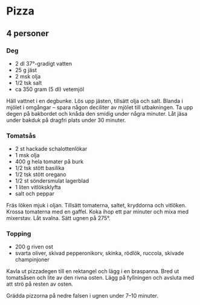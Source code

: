 Pizza
=====

4 personer
----------

### Deg

-	2 dl 37°-gradigt vatten
-	25 g jäst
-	2 msk olja
-	1/2 tsk salt
-	ca 350 gram (5 dl) vetemjöl

Häll vattnet i en degbunke. Lös upp jästen, tillsätt olja och salt. Blanda i mjölet i omgångar – spara någon deciliter av mjölet till utbakningen. Ta upp degen på bakbordet och knåda den smidig under några minuter. Låt jäsa under bakduk på dragfri plats under 30 minuter.

### Tomatsås

-	2 st hackade schalottenlökar
-	1 msk olja
-	400 g hela tomater på burk
-	1/2 tsk stött basilika
-	1/2 tsk stött oregano
-	1/2 st söndersmulat lagerblad
-	1 liten vitlöksklyfta
-	salt och peppar

Fräs löken mjuk i oljan. Tillsätt tomaterna, saltet, kryddorna och vitlöken. Krossa tomaterna med en gaffel. Koka ihop ett par minuter och mixa med mixerstav. Låt svalna. Sätt ugnen på 275°.

### Topping

-	200 g riven ost
-	svarta oliver, skivad pepperonikorv, skinka, rödlök, ruccola, skivade champinjoner

Kavla ut pizzadegen till en rektangel och lägg i en braspanna. Bred ut tomatsåsen och lite av den rivna osten. Lägg på fyllningen och avsluta med att strö på resten av osten.

Grädda pizzorna på nedre falsen i ugnen under 7–10 minuter.

